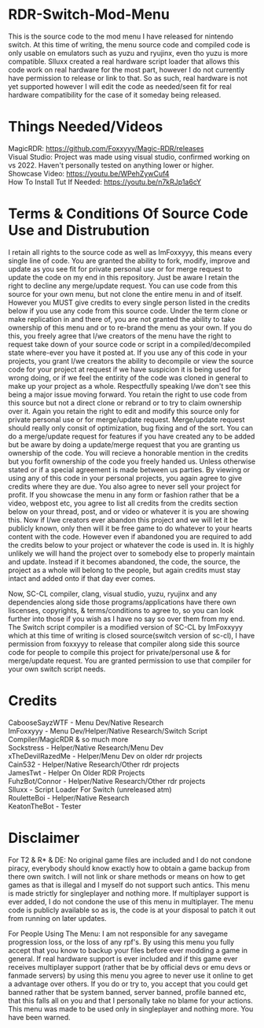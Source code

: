 # RDR-Switch-Mod-Menu
This is the source code to the mod menu I have released for nintendo switch.
At this time of writing, the menu source code and compiled code is only usable on emulators such as yuzu and ryujinx, even tho yuzu is more compatible.
Slluxx created a real hardware script loader that allows this code work on real hardware for the most part, however I do not currently have permission to release or link to that.
So as such, real hardware is not yet supported however I will edit the code as needed/seen fit for real hardware compatibility for the case of it someday being released.

# Things Needed/Videos
MagicRDR: https://github.com/Foxxyyy/Magic-RDR/releases<br>
Visual Studio: Project was made using visual studio, confirmed working on vs 2022. Haven't personally tested on anything lower or higher.<br>
Showcase Video: https://youtu.be/WPehZywCuf4<br>
How To Install Tut If Needed: https://youtu.be/n7kRJp1a6cY

# Terms & Conditions Of Source Code Use and Distrubution
I retain all rights to the source code as well as ImFoxxyyy, this means every single line of code.
You are granted the ability to fork, modify, improve and update as you see fit for private personal use or for merge request to update the code on my end
in this repository. Just be aware I retain the right to decline any merge/update request.
You can use code from this source for your own menu, but not clone the entire menu in and of itself.
However you MUST give credits to every single person listed in the credits below if you use any code from this source code.
Under the term clone or make replication in and there of, you are not granted the ability to take ownership of this menu and
or to re-brand the menu as your own. If you do this, you freely agree that I/we creators of the menu have the right to request take down
of your source code or script in a compiled/decompiled state where-ever you have it posted at. If you use any of this code in your projects, you grant I/we creators
the ability to decompile or view the source code for your project at request if we have suspicion it is being used for wrong doing, or if we feel the entirity of the code
was cloned in general to make up your project as a whole. Respectfully speaking I/we don't see this being a major issue moving forward.
You retain the right to use code from this source but not a direct clone or rebrand or to try to claim ownership over it. Again you retain the right to edit and modify this source only for
private personal use or for merge/update request. Merge/update request should really only consit of optimization, bug fixing and of the sort. You can do a merge/update request for
features if you have created any to be added but be aware by doing a update/merge request that you are granting us ownership of the code. You will recieve a honorable mention in the credits
but you forfit ownership of the code you freely handed us. Unless otherwise stated or if a special agreement is made between us parties. By viewing or using any of this code in your personal 
projects, you again agree to give credits where they are due. You also agree to never sell your project for profit. If you showcase the menu in any form or fashion rather that be a video, webpost etc, you agree to list all credits from the credits section below on your thread, post, and or video or whatever it is you are showing this.
Now if I/we creators ever abandon this project and we will let it be publicly known, only then will it be free game to do whatever to your hearts content with the code.
However even if abandoned you are required to add the credits below to your project or whatever the code is used in. It is highly unlikely we will hand the project over to somebody else to
properly maintain and update. Instead if it becomes abandoned, the code, the source, the project as a whole will belong to the people, but again credits must stay intact and added onto if that day ever comes.

Now, SC-CL compiler, clang, visual studio, yuzu, ryujinx and any dependencies along side those programs/applications have there own liscenses, copyrights, & terms/conditions to agree to, so you can look further into those if you wish as I have no say so over them from my end. The Switch script compiler is a modified version of SC-CL by ImFoxxyyy which at this time of writing is closed source(switch version of sc-cl), I have permission from foxxyyy to release that compiler along side this source code for people to compile this project for private/personal use & for merge/update request. You are granted permission to use that compiler for your own switch script needs.

# Credits
CabooseSayzWTF - Menu Dev/Native Research<br>
ImFoxxyyy - Menu Dev/Helper/Native Research/Switch Script Compiler/MagicRDR & so much more<br>
Sockstress - Helper/Native Research/Menu Dev<br>
xTheDevilRazedMe - Helper/Menu Dev on older rdr projects<br>
Cain532 - Helper/Native Research/Other rdr projects<br>
JamesTwt - Helper On Older RDR Projects<br>
FuhzBot/Connor - Helper/Native Research/Other rdr projects<br>
Slluxx - Script Loader For Switch (unreleased atm)<br>
RouletteBoi - Helper/Native Research<br>
KeatonTheBot - Tester<br>

# Disclaimer
For T2 & R* & DE: No original game files are included and I do not condone piracy, everybody should know exactly how to obtain a game backup from there own switch. I will not link or share methods or means on how to get games as that is illegal and I myself do not support such antics. This menu is made strictly for singleplayer and nothing more. If multiplayer support is ever added, I do not condone the use of this menu in multiplayer. The menu code is publicly available so as is, the code is at your disposal to patch it out from running on later updates.

For People Using The Menu: I am not responsible for any savegame progression loss, or the loss of any rpf's. By using this menu you fully accept that you know to backup your files before ever modding a game in general. If real hardware support is ever included and if this game ever receives multiplayer support (rather that be by official devs or emu devs or fanmade servers)
by using this menu you agree to never use it online to get a advantage over others. If you do or try to, you accept that you could get banned rather that be system banned, server banned, profile banned etc, that this falls all on you and that I personally take no blame for your actions. This menu was made to be used only in singleplayer and nothing more. You have been warned.
